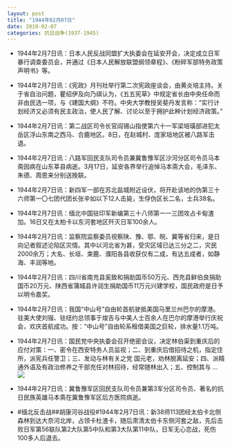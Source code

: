 ```yaml
---
layout: post
title: "1944年02月07日"
date: 2019-02-07
categories: 抗日战争(1937-1945)
---
```


<meta name="referrer" content="no-referrer" />

- 1944年2月7日讯：日本人民反战同盟扩大执委会在延安开会，决定成立日军暴行调查委员会，并通过《日本人民解放联盟纲领章程》、《粉碎军部特务政策声明书》等。 

- 1944年2月7日讯：《宪政》月刊社举行第二次宪政座谈会，由黄炎培主持。关于省自治问题，瞿绍伊及向乃祺认为，《五五宪草》中规定省长由中央任命而非由民选一项，与《建国大纲》不符。中央大学教授吴斐丹发言称：“实行计划经济又必须有民主政治，使人民了解、讨论以至于拥护此种计划经济政策。” 

- 1944年2月7日讯：第二战区司令长官阎锡山指使第六十一军梁培璜部进犯太岳区浮山东南之西马、合鹿地区。8日，在赵城村、庞家垣地区被八路军击退。 

- 1944年2月7日讯：八路军回民支队司令员兼冀鲁豫军区沙河分区司令员马本斋因病在山东莘县病逝。3月17日，延安各界举行追悼马本斋大会，毛泽东、朱德、周恩来分别送挽联。 

- 1944年2月7日讯：新四军一部在苏北盐城附近设伏，将开赴该地的伪第三十六师第一〇七团代团长张辛如以下12人击毙，生俘伪区长二名，士兵38名。 

- 1944年2月7日讯：缅北中国驻印军新编第三十八师第一一三团攻占卡甸渣加。16日又在太柏卡以东河套地区歼灭日军100余人。 

- 1944年2月7日讯：监察院监察委员视察陕、豫、鄂、皖、冀等省归来，是日向记者叙述沦陷区灾情。其中以河北省为甚，受灾区域已达三分之二，灾民2000余万；大名、长垣、束鹿、濮阳各县收获仅有二成，有达五成者，如静海、丰润等地。 

- 1944年2月7日讯：四川省南充县奚致和捐助国币50万元、西充县鲜伯良捐助国币20万元、陕西省蒲城县许润生捐助国币11万元兴建学校，国民政府是日予以明令嘉奖。 

- 1944年2月7日讯：我国“中山号”自由轮首航驶抵美国马里兰州巴尔的摩港。驻美大使刘锴、驻纽约总领事于焌吉与中美人士百余人在巴尔的摩港举行庆祝会，欢庆首航成功。按：“中山号”自由轮系租借美国之巨轮，排水量1.1万吨。 

- 1944年2月7日讯：国民党中央执委会召开绝密会议，决定林伯渠到重庆后的应付对策：一、密令在西安特务人员监视；二、到重庆后借招待之机，指定住所，派宪兵任警卫；三、发动与林有关之党 国元老，劝林脱离延安；四、派精通外语及有政治修养之干部充任对林招待，经常随林出入；五、控制其与 ... <br/><img src="https://wx2.sinaimg.cn/large/aca367d8ly1fzxogbl0ywj20c80ayjrh.jpg" />

- 1944年2月7日讯：冀鲁豫军区回民支队司令员兼第3军分区司令员、著名的抗日民族英雄马本斋在冀鲁豫军区后方医院病逝。 

- #缅北反击战##胡康河谷战役#1944年2月7日讯：新38师113团经太伯卡北侧森林到达大奈河北岸，占领卡杜渣卡，随后肃清太伯卡东侧河套之敌，先后击败日军第56联队第2大队第5中队和第3大队第11中队，日军无心恋战，死伤100多人后退去。 

